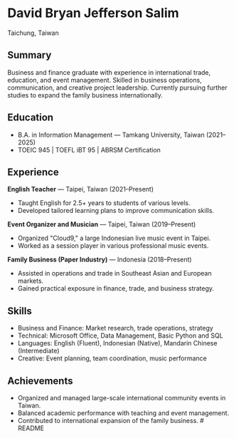 # David Bryan Jefferson Salim

Taichung, Taiwan  

## Summary
Business and finance graduate with experience in international trade, education, and event management. Skilled in business operations, communication, and creative project leadership. Currently pursuing further studies to expand the family business internationally.

## Education
- B.A. in Information Management — Tamkang University, Taiwan (2021–2025)  
- TOEIC 945 | TOEFL iBT 95 | ABRSM Certification  

## Experience

**English Teacher** — Taipei, Taiwan (2021–Present)  
- Taught English for 2.5+ years to students of various levels.  
- Developed tailored learning plans to improve communication skills.  

**Event Organizer and Musician** — Taipei, Taiwan (2019–Present)  
- Organized "Cloud9," a large Indonesian live music event in Taipei.  
- Worked as a session player in various professional music events.  

**Family Business (Paper Industry)** — Indonesia (2018–Present)  
- Assisted in operations and trade in Southeast Asian and European markets.  
- Gained practical exposure in finance, trade, and business strategy.  

## Skills
- Business and Finance: Market research, trade operations, strategy  
- Technical: Microsoft Office, Data Management, Basic Python and SQL  
- Languages: English (Fluent), Indonesian (Native), Mandarin Chinese (Intermediate)  
- Creative: Event planning, team coordination, music performance  

## Achievements
- Organized and managed large-scale international community events in Taiwan.  
- Balanced academic performance with teaching and event management.  
- Contributed to international expansion of the family business.  # README
